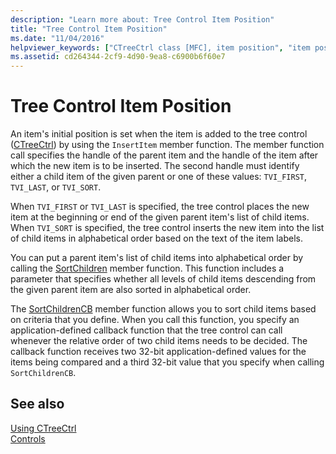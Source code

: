 ```yaml
---
description: "Learn more about: Tree Control Item Position"
title: "Tree Control Item Position"
ms.date: "11/04/2016"
helpviewer_keywords: ["CTreeCtrl class [MFC], item position", "item position in tree controls", "tree controls [MFC], item position", "position, CTreeCtrl items"]
ms.assetid: cd264344-2cf9-4d90-9ea8-c6900b6f60e7
---
```

# Tree Control Item Position

An item's initial position is set when the item is added to the tree control ([CTreeCtrl](../mfc/reference/ctreectrl-class.md)) by using the `InsertItem` member function. The member function call specifies the handle of the parent item and the handle of the item after which the new item is to be inserted. The second handle must identify either a child item of the given parent or one of these values: `TVI_FIRST`, `TVI_LAST`, or `TVI_SORT`.

When `TVI_FIRST` or `TVI_LAST` is specified, the tree control places the new item at the beginning or end of the given parent item's list of child items. When `TVI_SORT` is specified, the tree control inserts the new item into the list of child items in alphabetical order based on the text of the item labels.

You can put a parent item's list of child items into alphabetical order by calling the [SortChildren](../mfc/reference/ctreectrl-class.md#sortchildren) member function. This function includes a parameter that specifies whether all levels of child items descending from the given parent item are also sorted in alphabetical order.

The [SortChildrenCB](../mfc/reference/ctreectrl-class.md#sortchildrencb) member function allows you to sort child items based on criteria that you define. When you call this function, you specify an application-defined callback function that the tree control can call whenever the relative order of two child items needs to be decided. The callback function receives two 32-bit application-defined values for the items being compared and a third 32-bit value that you specify when calling `SortChildrenCB`.

## See also

[Using CTreeCtrl](../mfc/using-ctreectrl.md)<br/>
[Controls](../mfc/controls-mfc.md)
